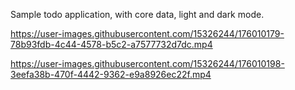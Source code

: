 Sample todo application, with core data, light and dark mode.

https://user-images.githubusercontent.com/15326244/176010179-78b93fdb-4c44-4578-b5c2-a7577732d7dc.mp4

https://user-images.githubusercontent.com/15326244/176010198-3eefa38b-470f-4442-9362-e9a8926ec22f.mp4

